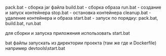 pack.bat - сборка jar файла
build.bat - сборка образа
run.bat - создание и запуск контейнера
stop.bat - остановка контейнера
cleanup.bat - удаление контейнера и образа
start.bat - запуск по порядку: pack.bat, build.bat, run.bat

для сборки и запуска приложения использовать start.bat

bat файлы запускать из директории проекта (там же где и Dockerfile)
например devtools\start.bat
